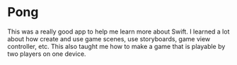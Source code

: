 # Pong

This was a really good app to help me learn more about Swift. I learned a lot about how create and use game scenes, use storyboards, game view controller, etc. This also taught me how to make a game that is playable by two players on one device.
